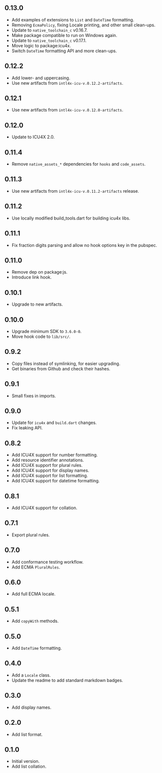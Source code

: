 ## 0.13.0

- Add examples of extensions to `List` and `DateTime` formatting.
- Removing `EcmaPolicy`, fixing Locale printing, and other small clean-ups.
- Update to `native_toolchain_c` v0.16.7.
- Make package compatible to run on Windows again.
- Update to `native_toolchain_c` v0.17.1.
- Move logic to package:icu4x.
- Switch `DateTime` formatting API and more clean-ups.

## 0.12.2

- Add lower- and uppercasing.
- Use new artifacts from `intl4x-icu-v.0.12.2-artifacts`.

## 0.12.1

- Use new artifacts from `intl4x-icu-v.0.12.0-artifacts`.

## 0.12.0

- Update to ICU4X 2.0.

## 0.11.4

- Remove `native_assets_*` dependencies for `hooks` and `code_assets`.

## 0.11.3

- Use new artifacts from `intl4x-icu-v.0.11.2-artifacts` release.

## 0.11.2

- Use locally modified build_tools.dart for building icu4x libs.

## 0.11.1

- Fix fraction digits parsing and allow no hook options key in the pubspec.

## 0.11.0

- Remove dep on package:js.
- Introduce link hook.

## 0.10.1

- Upgrade to new artifacts.

## 0.10.0

- Upgrade minimum SDK to `3.6.0-0`.
- Move hook code to `lib/src/`.

## 0.9.2

- Copy files instead of symlinking, for easier upgrading.
- Get binaries from Github and check their hashes.

## 0.9.1

- Small fixes in imports.

## 0.9.0

- Update for `icu4x` and `build.dart` changes.
- Fix leaking API.

## 0.8.2

- Add ICU4X support for number formatting.
- Add resource identifier annotations.
- Add ICU4X support for plural rules.
- Add ICU4X support for display names.
- Add ICU4X support for list formatting.
- Add ICU4X support for datetime formatting.

## 0.8.1

- Add ICU4X support for collation.

## 0.7.1

- Export plural rules.

## 0.7.0

- Add conformance testing workflow.
- Add ECMA `PluralRules`.

## 0.6.0

- Add full ECMA locale.

## 0.5.1

- Add `copyWith` methods.

## 0.5.0

- Add `DateTime` formatting.

## 0.4.0

- Add a `Locale` class.
- Update the readme to add standard markdown badges.

## 0.3.0

- Add display names.

## 0.2.0

- Add list format.

## 0.1.0

- Initial version.
- Add list collation.

